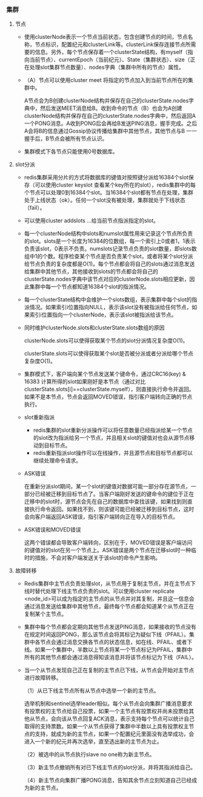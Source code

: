 ### 集群

1. 节点

   - 使用clusterNode表示一个节点当前状态，包含创建节点的时间，节点名称，节点标识，配置纪元和clusterLink等。clusterLink保存连接节点所需要的信息。另外，每个节点保存着一个clusterState结构，有myself（指向当前节点）、currentEpoch（当前纪元）、State（集群状态）、size（正在处理slot集群节点数量）、nodes字典（集群中所有的节点）属性。

   - （A）节点可以使用cluster meet <ip> <port>将指定的节点加入到当前节点所在的集群中。

     A节点会为B创建clusterNode结构并保存在自己的clusterState.nodes字典中，然后发送MEET消息给B。收到命令的节点（B）也会为A创建clusterNode结构并保存在自己的clusterState.nodes字典中，然后返回A一个PONG消息。A收到PONG后会再给B发送PING消息，握手完成。之后A会将B的信息通过Gossip协议传播给集群中其他节点，其他节点与B 一一握手后，B节点会被所有节点认识。

   - 集群模式下各节点只能使用0号数据库。

2. slot分派

   - redis集群采用分片的方式将数据库的键值对按照键分派给16384个slot保存（可以使用cluster keyslot <key>查看某个key所在的slot），redis集群中的每个节点可以处理0到16384个slot。当16384个slot都有节点在处理，集群处于上线状态（ok）。任何一个slot没有被处理，集群就处于下线状态（fail）。

   - 可以使用cluster addslots <slot1> <slot2> ...给当前节点指派指定的slot。

   - 每一个clusterNode结构中slots和numslot属性用来记录这个节点所负责的slot。slots是一个长度为16384的位数组，每一个索引上0或者1，1表示负责该slot，0表示不负责。numslots记录节点负责的slot数量，即slots数组中1的个数。程序检查某个节点是否负责某个slot，或者将某个slot分派给节点负责的复杂度都是O(1)。每个节点都会将自己的slots通过消息发送给集群中其他节点，其他接收到slots的节点都会将自己的clusterState.nodes字典中该节点对应的clusterNode.slots相应更新，因此集群中每一个节点都知道16384个slot的指派情况。

   - 每一个clusterState结构中会维护一个slots数组，表示集群中每个slot的指派情况。如果索引i位置指向NULL，表示该slot没有被指派给任何节点，如果索引i位置指向一个clusterNode，表示该slot被指派给该节点。

   - 同时维护clusterNode.slots和clusterState.slots数组的原因

     clusterNode.slots可以使得获取某个节点的slot分派情况复杂度O(1)。

     clusterState.slots可以使得获取某个slot是否被分派或者分派给哪个节点复杂度O(1)。

   - 集群模式下，客户端向某个节点发送某个键命令，通过CRC16(key) & 16383 计算所得的slot如果刚好是本节点（通过对比clusterState.slots[i]==clusterState.myself），则直接执行命令并返回。如果不是本节点，节点会返回MOVED错误，指引客户端转向正确的节点执行。

   - slot重新指派

     - redis集群的slot重新分派操作可以将任意数量已经指派给某一个节点的slot改为指派给另一个节点，并且相关slot的键值对也会从源节点移动到目标节点。
     - redis重新指派slot操作可以在线操作，并且源节点和目标节点都可以继续处理命令请求。

   - ASK错误

     在重新分派slot期间，某一个slot的键值对数据可能一部分存在源节点，一部分已经被迁移到目标节点了。当客户端刚好发送的键命令的键位于正在迁移中的slot时，源节点会先在自己的数据库中查找该键，如果找到则直接执行命令返回。如果找不到，则该键可能已经被迁移到目标节点，这时会向客户端返回ASK错误，指引客户端转向正在导入的目标节点。

   - ASK错误和MOVED错误

     这两个错误都会导致客户端转向，区别在于，MOVED错误是客户端访问的键值对的slot在另一个节点上。ASK错误是两个节点在迁移slot时一种临时的措施，不会对客户端发送关于该slot的命令产生影响。

3. 故障转移

   - Redis集群中主节点负责处理slot，从节点用于复制主节点，并在主节点下线时替代处理下线主节点负责的slot。可以使用cluster replicate <node_id>可以成为指定的主节点的从节点并对其复制，并且这一信息会通过消息发送给集群中其他节点，最终每个节点都会知道某个从节点正在复制某个主节点。

   - 集群中每个节点都会定期向其他节点发送PING消息，如果接收的节点没有在规定时间返回PONG，那么该节点会将其标记为疑似下线（PFAIL）。集群中各节点会通过消息交换各节点的状态信息，如在线、PFAIL、或者下线。如果一个集群中，半数以上节点将某一个节点标记为PFAIL，集群中所有的其他节点都会通过消息得知该消息并将该节点标记为下线（FAIL）。

   - 当一个从节点发现自己正在复制的主节点已下线，从节点会开始对主节点进行故障转移。

     （1）从已下线主节点所有从节点中选举一个新的主节点。

     ​		选举机制和sentinel选举leader相似。每个从节点会向集群广播消息要求有投票权的主节点给自己投票，如果一个主节点有投票权并尚未投票给其他从节点，会向该从节点回复ACK消息，表示支持每个节点可以统计自己取得的支持票数。如果一个从节点获得了集群中半数以上具有投票权主节点的支持，就成为新的主节点，如果一个配置纪元里面没有选举成功，会进入一个新的纪元并再次选举，直至选出新的主节点为止。

     （2）被选中的从节点执行slave no one称为新主节点。

     （3）新主节点撤销所有对已下线主节点的slot分派，并将其指派给自己。

     （4）新主节点向集群广播PONG消息，告知其余节点立刻知道自己已经成为新的主节点。